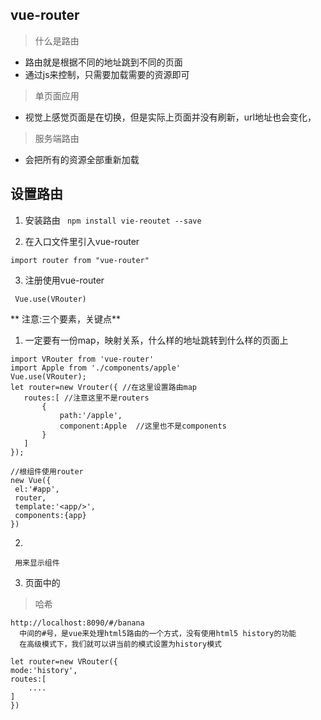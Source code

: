 ## vue-router

> 什么是路由

 - 路由就是根据不同的地址跳到不同的页面
 - 通过js来控制，只需要加载需要的资源即可
 
 
> 单页面应用

 - 视觉上感觉页面是在切换，但是实际上页面并没有刷新，url地址也会变化，
 
 > 服务端路由
 
 - 会把所有的资源全部重新加载
 
 ## 设置路由
  
   1. 安装路由
 ` npm install vie-reoutet --save`
    
   2. 在入口文件里引入vue-router
   
   ` import router from "vue-router" `
    
   3. 注册使用vue-router
   
   `` Vue.use(VRouter)``
 

** 注意:三个要素，关键点**
   
   1. 一定要有一份map，映射关系，什么样的地址跳转到什么样的页面上
   ```apple js
   import VRouter from 'vue-router'
   import Apple from './components/apple'
   Vue.use(VRouter);
   let router=new Vrouter({ //在这里设置路由map
      routes:[ //注意这里不是routers
          {
              path:'/apple',
              component:Apple  //这里也不是components
          }
      ]
   });
   
   //根组件使用router
   new Vue({
    el:'#app',
    router,
    template:'<app/>',
    components:{app}
   })

   ```

   2. <router-view></router-view>
   
  `` 用来显示组件``
   
   3. 页面中的<router-linik>
   
   
> 哈希

   ```
   http://localhost:8090/#/banana
     中间的#号，是vue来处理html5路由的一个方式，没有使用html5 history的功能
     在高级模式下，我们就可以讲当前的模式设置为history模式
   ```
   
   ```apple js
   let router=new VRouter({
   mode:'history',
   routes:[
       ....
   ]
   })
```
   
   
   
   
  
